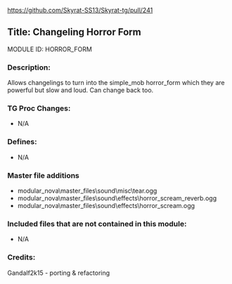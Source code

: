 https://github.com/Skyrat-SS13/Skyrat-tg/pull/241

## Title: Changeling Horror Form

MODULE ID: HORROR_FORM

### Description:

Allows changelings to turn into the simple_mob horror_form which they are powerful but slow and loud. Can change back too.

### TG Proc Changes:

- N/A

### Defines:

- N/A

### Master file additions

- modular_nova\master_files\sound\misc\tear.ogg
- modular_nova\master_files\sound\effects\horror_scream_reverb.ogg
- modular_nova\master_files\sound\effects\horror_scream.ogg

### Included files that are not contained in this module:

- N/A

### Credits:

Gandalf2k15 - porting & refactoring
